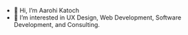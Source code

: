 - 👋 Hi, I’m Aarohi Katoch
- 👀 I’m interested in UX Design, Web Development, Software Development, and Consulting.


<!---
AarohiK/AarohiK is a ✨ special ✨ repository because its `README.md` (this file) appears on your GitHub profile.
You can click the Preview link to take a look at your changes.
--->
